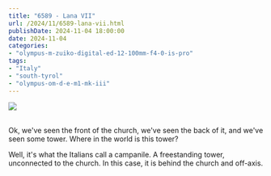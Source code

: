 ```yaml
---
title: "6589 - Lana VII"
url: /2024/11/6589-lana-vii.html
publishDate: 2024-11-04 18:00:00
date: 2024-11-04
categories:
- "olympus-m-zuiko-digital-ed-12-100mm-f4-0-is-pro"
tags:
- "Italy"
- "south-tyrol"
- "olympus-om-d-e-m1-mk-iii"
---
```

<div class="container">
<div class="center"><a target="_blank" href="https://d25zfm9zpd7gm5.cloudfront.net/1200x1200/2020/20200907_134534_lr.jpg"><img class="webfeedsFeaturedVisual" src="https://d25zfm9zpd7gm5.cloudfront.net/0600x0600/2020/20200907_134534_lr.jpg" /></a></div>
</div>
<br />

Ok, we've seen the front of the church, we've seen the back
of it, and we've seen some tower. Where in the world is this
tower?

Well, it's what the Italians call a campanile. A
freestanding tower, unconnected to the church. In this case,
it is behind the church and off-axis.
